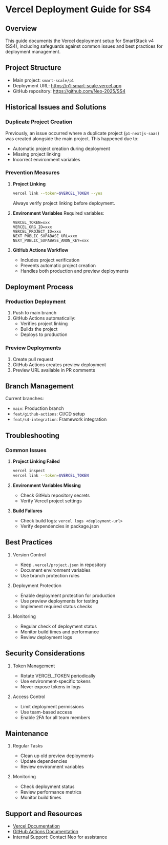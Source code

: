 # Vercel Deployment Guide for SS4

## Overview
This guide documents the Vercel deployment setup for SmartStack v4 (SS4), including safeguards against common issues and best practices for deployment management.

## Project Structure
- Main project: `smart-scale/p1`
- Deployment URL: https://p1-smart-scale.vercel.app
- GitHub repository: https://github.com/Neo-2025/SS4

## Historical Issues and Solutions
### Duplicate Project Creation
Previously, an issue occurred where a duplicate project (`p1-nextjs-saas`) was created alongside the main project. This happened due to:
- Automatic project creation during deployment
- Missing project linking
- Incorrect environment variables

### Prevention Measures
1. **Project Linking**
   ```bash
   vercel link --token=$VERCEL_TOKEN --yes
   ```
   Always verify project linking before deployment.

2. **Environment Variables**
   Required variables:
   ```
   VERCEL_TOKEN=xxx
   VERCEL_ORG_ID=xxx
   VERCEL_PROJECT_ID=xxx
   NEXT_PUBLIC_SUPABASE_URL=xxx
   NEXT_PUBLIC_SUPABASE_ANON_KEY=xxx
   ```

3. **GitHub Actions Workflow**
   - Includes project verification
   - Prevents automatic project creation
   - Handles both production and preview deployments

## Deployment Process
### Production Deployment
1. Push to main branch
2. GitHub Actions automatically:
   - Verifies project linking
   - Builds the project
   - Deploys to production

### Preview Deployments
1. Create pull request
2. GitHub Actions creates preview deployment
3. Preview URL available in PR comments

## Branch Management
Current branches:
- `main`: Production branch
- `feat/github-actions`: CI/CD setup
- `feat/s4-integration`: Framework integration

## Troubleshooting
### Common Issues
1. **Project Linking Failed**
   ```bash
   vercel inspect
   vercel link --token=$VERCEL_TOKEN
   ```

2. **Environment Variables Missing**
   - Check GitHub repository secrets
   - Verify Vercel project settings

3. **Build Failures**
   - Check build logs: `vercel logs <deployment-url>`
   - Verify dependencies in package.json

## Best Practices
1. Version Control
   - Keep `.vercel/project.json` in repository
   - Document environment variables
   - Use branch protection rules

2. Deployment Protection
   - Enable deployment protection for production
   - Use preview deployments for testing
   - Implement required status checks

3. Monitoring
   - Regular check of deployment status
   - Monitor build times and performance
   - Review deployment logs

## Security Considerations
1. Token Management
   - Rotate VERCEL_TOKEN periodically
   - Use environment-specific tokens
   - Never expose tokens in logs

2. Access Control
   - Limit deployment permissions
   - Use team-based access
   - Enable 2FA for all team members

## Maintenance
1. Regular Tasks
   - Clean up old preview deployments
   - Update dependencies
   - Review environment variables

2. Monitoring
   - Check deployment status
   - Review performance metrics
   - Monitor build times

## Support and Resources
- [Vercel Documentation](https://vercel.com/docs)
- [GitHub Actions Documentation](https://docs.github.com/en/actions)
- Internal Support: Contact Neo for assistance 